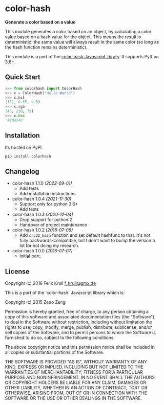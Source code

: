 # color-hash

**Generate a color based on a value**

This module generates a color based on an object, by calculating a color value
based on a hash value for the object. This means the result is deterministic:
the same value will always result in the same color (so long as the hash
function remains deterministic).

This module is a port of the [color-hash Javascript library](https://github.com/zenozeng/color-hash).
It supports Python 3.6+.

## Quick Start

```python
>>> from colorhash import ColorHash
>>> c = ColorHash('Hello World')
>>> c.hsl
(131, 0.65, 0.5)
>>> c.rgb
(45, 210, 75)
>>> c.hex
'#2dd24b'
```

## Installation

Its hosted on PyPI.

```bash
pip install colorhash
```

## Changelog

- color-hash 1.1.0 *(2022-09-01)*
  - Add tests
  - Add installation instructions
- color-hash 1.0.4 *(2021-11-30)*
  - Support only for python 3.6+
  - Add tests
- color-hash 1.0.3 *(2020-12-04)*
  - Drop support for python 2
  - Handover of project maintenance
- color-hash 1.0.2 *(2016-07-08)*
  - Add ``crc32_hash`` function and set default hashfunc to that. It's not
    fully backwards-compatible, but I don't want to bump the version a lot for
    not doing my research.
- color-hash 1.0.0 *(2016-07-07)*
  - Initial port.


## License

Copyright (c) 2016 Felix Krull <f_krull@gmx.de>

This is a port of the 'color-hash' Javascript library which is:

Copyright (c) 2015 Zeno Zeng

Permission is hereby granted, free of charge, to any person obtaining a copy of
this software and associated documentation files (the "Software"), to deal in
the Software without restriction, including without limitation the rights to
use, copy, modify, merge, publish, distribute, sublicense, and/or sell copies of
the Software, and to permit persons to whom the Software is furnished to do so,
subject to the following conditions:

The above copyright notice and this permission notice shall be included in all
copies or substantial portions of the Software.

THE SOFTWARE IS PROVIDED "AS IS", WITHOUT WARRANTY OF ANY KIND, EXPRESS OR
IMPLIED, INCLUDING BUT NOT LIMITED TO THE WARRANTIES OF MERCHANTABILITY, FITNESS
FOR A PARTICULAR PURPOSE AND NONINFRINGEMENT. IN NO EVENT SHALL THE AUTHORS OR
COPYRIGHT HOLDERS BE LIABLE FOR ANY CLAIM, DAMAGES OR OTHER LIABILITY, WHETHER
IN AN ACTION OF CONTRACT, TORT OR OTHERWISE, ARISING FROM, OUT OF OR IN
CONNECTION WITH THE SOFTWARE OR THE USE OR OTHER DEALINGS IN THE SOFTWARE.
